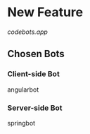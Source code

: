# New Feature

_codebots.app_

## Chosen Bots
### Client-side Bot
angularbot

### Server-side Bot
springbot
